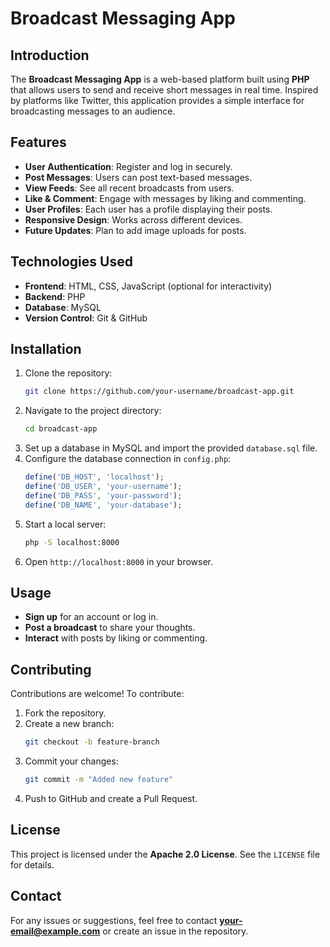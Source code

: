 # Broadcast Messaging App

## Introduction
The **Broadcast Messaging App** is a web-based platform built using **PHP** that allows users to send and receive short messages in real time. Inspired by platforms like Twitter, this application provides a simple interface for broadcasting messages to an audience.

## Features
- **User Authentication**: Register and log in securely.
- **Post Messages**: Users can post text-based messages.
- **View Feeds**: See all recent broadcasts from users.
- **Like & Comment**: Engage with messages by liking and commenting.
- **User Profiles**: Each user has a profile displaying their posts.
- **Responsive Design**: Works across different devices.
- **Future Updates**: Plan to add image uploads for posts.

## Technologies Used
- **Frontend**: HTML, CSS, JavaScript (optional for interactivity)
- **Backend**: PHP
- **Database**: MySQL
- **Version Control**: Git & GitHub

## Installation
1. Clone the repository:
   ```sh
   git clone https://github.com/your-username/broadcast-app.git
   ```
2. Navigate to the project directory:
   ```sh
   cd broadcast-app
   ```
3. Set up a database in MySQL and import the provided `database.sql` file.
4. Configure the database connection in `config.php`:
   ```php
   define('DB_HOST', 'localhost');
   define('DB_USER', 'your-username');
   define('DB_PASS', 'your-password');
   define('DB_NAME', 'your-database');
   ```
5. Start a local server:
   ```sh
   php -S localhost:8000
   ```
6. Open `http://localhost:8000` in your browser.

## Usage
- **Sign up** for an account or log in.
- **Post a broadcast** to share your thoughts.
- **Interact** with posts by liking or commenting.

## Contributing
Contributions are welcome! To contribute:
1. Fork the repository.
2. Create a new branch:
   ```sh
   git checkout -b feature-branch
   ```
3. Commit your changes:
   ```sh
   git commit -m "Added new feature"
   ```
4. Push to GitHub and create a Pull Request.

## License
This project is licensed under the **Apache 2.0 License**. See the `LICENSE` file for details.

## Contact
For any issues or suggestions, feel free to contact **your-email@example.com** or create an issue in the repository.

